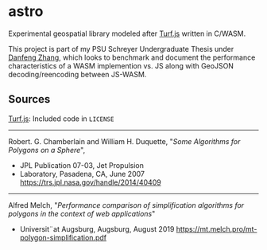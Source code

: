 # astro

Experimental geospatial library modeled after [Turf.js](https://github.com/Turfjs/turf) written in C/WASM.

This project is part of my PSU Schreyer Undergraduate Thesis under [Danfeng Zhang](http://www.cse.psu.edu/~dbz5017/), which looks to benchmark and document the performance characteristics of a WASM implemention vs. JS along with GeoJSON decoding/reencoding between JS-WASM.

## Sources

[Turf.js](https://github.com/Turfjs/turf): Included code in `LICENSE`

--- 

Robert. G. Chamberlain and William H. Duquette, "*Some Algorithms for Polygons on a Sphere*",
* JPL Publication 07-03, Jet Propulsion
* Laboratory, Pasadena, CA, June 2007 https://trs.jpl.nasa.gov/handle/2014/40409

---

Alfred Melch, "*Performance comparison of simplification algorithms for polygons in the context of web applications*"
* Universit¨at Augsburg, Augsburg, August 2019 https://mt.melch.pro/mt-polygon-simplification.pdf
